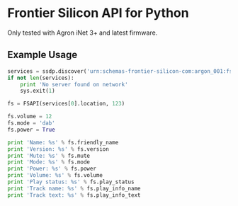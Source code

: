 # Frontier Silicon API for Python

Only tested with Agron iNet 3+ and latest firmware.

## Example Usage

```python
services = ssdp.discover('urn:schemas-frontier-silicon-com:argon_001:fsapi:1')
if not len(services):
    print 'No server found on network'
    sys.exit(1)

fs = FSAPI(services[0].location, 123)

fs.volume = 12
fs.mode = 'dab'
fs.power = True

print 'Name: %s' % fs.friendly_name
print 'Version: %s' % fs.version
print 'Mute: %s' % fs.mute
print 'Mode: %s' % fs.mode
print 'Power: %s' % fs.power
print 'Volume: %s' % fs.volume
print 'Play status: %s' % fs.play_status
print 'Track name: %s' % fs.play_info_name
print 'Track text: %s' % fs.play_info_text
```
